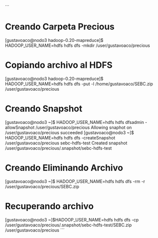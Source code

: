´´´
# Creando Carpeta Precious
[gustavoaco@nodo3 hadoop-0.20-mapreduce]$ HADOOP_USER_NAME=hdfs hdfs dfs -mkdir /user/gustavoaco/precious
# Copiando archivo al HDFS
[gustavoaco@nodo3 hadoop-0.20-mapreduce]$ HADOOP_USER_NAME=hdfs hdfs dfs -put -l /home/gustavoaco/SEBC.zip /user/gustavoaco/precious
# Creando Snapshot
[gustavoaco@nodo3 ~]$ HADOOP_USER_NAME=hdfs hdfs dfsadmin -allowSnapshot /user/gustavoaco/precious
Allowing snaphot on /user/gustavoaco/precious succeeded
[gustavoaco@nodo3 ~]$ HADOOP_USER_NAME=hdfs hdfs dfs -createSnapshot /user/gustavoaco/precious sebc-hdfs-test                                                           Created snapshot /user/gustavoaco/precious/.snapshot/sebc-hdfs-test
 # Creando Eliminando Archivo                           
 [gustavoaco@nodo3 ~]$ HADOOP_USER_NAME=hdfs hdfs dfs -rm -r  /user/gustavoaco/precious/SEBC.zip
 # Recuperando archivo 
 [gustavoaco@nodo3 ~]$HADOOP_USER_NAME=hdfs hdfs dfs -cp /user/gustavoaco/precious/.snapshot/sebc-hdfs-test/SEBC.zip /user/gustavoaco/precious
 ´´´


